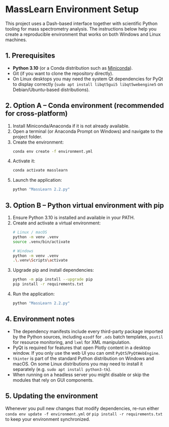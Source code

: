 # MassLearn Environment Setup

This project uses a Dash-based interface together with scientific Python tooling for mass spectrometry analysis. The instructions below help you create a reproducible environment that works on both Windows and Linux machines.

## 1. Prerequisites

- **Python 3.10** (or a Conda distribution such as [Miniconda](https://docs.conda.io/en/latest/miniconda.html)).
- Git (if you want to clone the repository directly).
- On Linux desktops you may need the system Qt dependencies for PyQt to display correctly (`sudo apt install libqt5gui5 libqt5webengine5` on Debian/Ubuntu-based distributions).

## 2. Option A – Conda environment (recommended for cross-platform)

1. Install Miniconda/Anaconda if it is not already available.
2. Open a terminal (or Anaconda Prompt on Windows) and navigate to the project folder.
3. Create the environment:
   ```bash
   conda env create -f environment.yml
   ```
4. Activate it:
   ```bash
   conda activate masslearn
   ```
5. Launch the application:
   ```bash
   python "MassLearn 2.2.py"
   ```

## 3. Option B – Python virtual environment with pip

1. Ensure Python 3.10 is installed and available in your PATH.
2. Create and activate a virtual environment:
   ```bash
   # Linux / macOS
   python -m venv .venv
   source .venv/bin/activate

   # Windows
   python -m venv .venv
   .\.venv\Scripts\activate
   ```
3. Upgrade pip and install dependencies:
   ```bash
   python -m pip install --upgrade pip
   pip install -r requirements.txt
   ```
4. Run the application:
   ```bash
   python "MassLearn 2.2.py"
   ```

## 4. Environment notes

- The dependency manifests include every third-party package imported by the Python sources, including `ezodf` for `.ods` batch templates, `psutil` for resource monitoring, and `lxml` for XML manipulation.
- PyQt is required for features that open Plotly content in a desktop window. If you only use the web UI you can omit `PyQt5`/`PyQtWebEngine`.
- `tkinter` is part of the standard Python distribution on Windows and macOS. On some Linux distributions you may need to install it separately (e.g. `sudo apt install python3-tk`).
- When running on a headless server you might disable or skip the modules that rely on GUI components.

## 5. Updating the environment

Whenever you pull new changes that modify dependencies, re-run either `conda env update -f environment.yml` or `pip install -r requirements.txt` to keep your environment synchronized.
